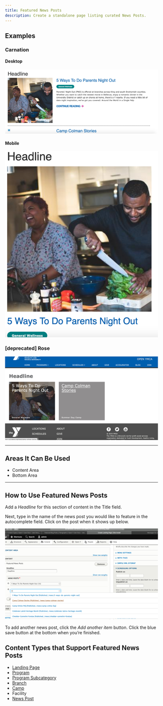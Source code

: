```yaml
---
title: Featured News Posts
description: Create a standalone page listing curated News Posts.
---
```


## Examples

### Carnation

#### Desktop

![Featured News Posts in Carnation on desktop](paragraphs--featured-news--carnation.jpeg)

#### Mobile

![Featured News Posts in Carnation on mobile](paragraphs--featured-news--carnation-mobile.jpeg)

### [deprecated] Rose

![Featured News Posts in Rose](paragraphs--featured-news--rose.jpeg)

---

## Areas It Can Be Used

* Content Area
* Bottom Area

---

## How to Use Featured News Posts

Add a *Headline* for this section of content in the Title field.

Next, type in the name of the news post you would like to feature in the autocomplete field. Click on the post when it shows up below.

![Featured News Posts admin fields](paragraphs--featured-news--admin.png)

To add another news post, click the *Add another item* button. Click the blue save button at the bottom when you’re finished.

## Content Types that Support Featured News Posts

* [Landing Page](../../content-types/landing-page)
* [Program](../../content-types/program)
* [Program Subcategory](../../content-types/program-subcategory)
* [Branch](../../content-types/branch)
* [Camp](../../content-types/camp)
* Facility
* [News Post](../../content-types/news-post)
